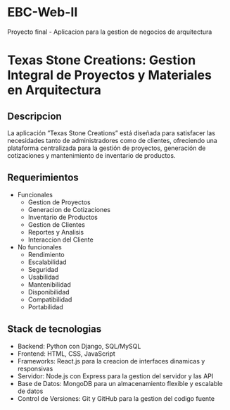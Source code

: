 # EBC-Web-II
Proyecto final - Aplicacion para la gestion de negocios de arquitectura
# Texas Stone Creations: Gestion Integral de Proyectos y Materiales en Arquitectura
          
## Descripcion
La aplicación ”Texas Stone Creations” está diseñada para satisfacer las necesidades tanto de administradores como de clientes, ofreciendo una plataforma centralizada para la gestión de proyectos, generación de cotizaciones y mantenimiento de inventario de productos.
## Requerimientos
* Funcionales
  * Gestion de Proyectos
  * Generacion de Cotizaciones
  * Inventario de Productos
  * Gestion de Clientes
  * Reportes y Analisis
  * Interaccion del Cliente
* No funcionales
  * Rendimiento
  * Escalabilidad
  * Seguridad
  * Usabilidad
  * Mantenibilidad
  * Disponibilidad
  * Compatibilidad
  * Portabilidad
## Stack de tecnologias
*	Backend: Python con Django, SQL/MySQL
*	Frontend: HTML, CSS, JavaScript
*	Frameworks: React.js para la creacion de interfaces dinamicas y responsivas
*	Servidor: Node.js con Express para la gestion del servidor y las API
*	Base de Datos: MongoDB para un almacenamiento flexible y escalable de datos
*	Control de Versiones: Git y GitHub para la gestion del codigo fuente
